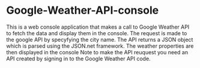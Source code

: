 # Google-Weather-API-console
This is a web console application that makes a call to Google Weather API to fetch the data and display them in the console.
The request is made to the google API by specyfying the city name.
The API returns a JSON object which is parsed using the JSON.net framework.
The weather properties are then displayed in the console
Note to make the API reuquest you need an API created by signing in to the Google Weather API code. 

